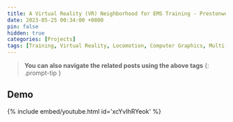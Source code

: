 ```yaml
---
title: A Virtual Reality (VR) Neighborhood for EMS Training - Prestonwood
date: 2023-05-25 00:34:00 +0800
pin: false
hidden: true
categories: [Projects]
tags: [Training, Virtual Reality, Locomotion, Computer Graphics, Multi-modal feedback]
---
```


> **You can also navigate the related posts using the above tags**
{: .prompt-tip }

## Demo
{% include embed/youtube.html id='xcYvIhRYeok' %}
